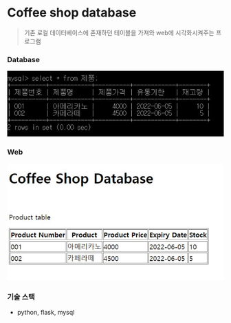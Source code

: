 # Coffee shop database
> 기존 로컬 데이터베이스에 존재하던 테이블을 가져와 web에 시각화시켜주는 프로그램

### Database
![img](/Database/mysql.JPG)

### Web
![img](/Database/image.JPG)

### 기술 스택
- python, flask, mysql